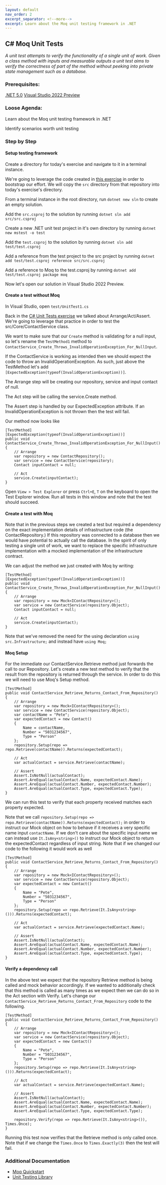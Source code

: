 ```yaml
---
layout: default
nav_order: 2
excerpt_separator: <!--more-->
excerpt: Learn about the Moq unit testing framework in .NET
---
```


## C# Moq Unit Tests

*A unit test attempts to verify the functionality of a single unit of work. Given a class method with inputs and measurable outputs a unit test aims to verify the correctness of part of the method without peeking into private state management such as a database.*

### Prerequisites:

[.NET 5.0](https://dotnet.microsoft.com/download/dotnet/5.0)
[Visual Studio 2022 Preview](https://visualstudio.microsoft.com/vs/preview/vs2022//)

### Loose Agenda:
Learn about the Moq unit testing framework in .NET

Identify scenarios worth unit testing

### Step by Step

#### Setup testing framework

Create a directory for today's exercise and navigate to it in a terminal instance.

We're going to leverage the code created in [this exercise](https://github.com/Non-Zero-Days/clean-architecture) in order to bootstrap our effort. We will copy the `src` directory from that repository into today's exercise's directory.

From a terminal instance in the root directory, run `dotnet new sln` to create an empty solution. 

Add the `src.csproj` to the solution by running  `dotnet sln add src/src.csproj`

Create a new .NET unit test project in it's own directory by running `dotnet new mstest -o test`

Add the `test.csproj` to the solution by running  `dotnet sln add test/test.csproj`

Add a reference from the test project to the src project by running `dotnet add test/test.csproj reference src/src.csproj`

Add a reference to Moq to the test.csproj by running `dotnet add test/test.csproj package moq`

Now let's open our solution in Visual Studio 2022 Preview.

#### Create a test without Moq

In Visual Studio, open `test/UnitTest1.cs`

Back in the [C# Unit Tests exercise](https://github.com/Non-Zero-Days/csharp-unit-tests#arrange-act-assert) we talked about Arrange/Act/Assert. We're going to leverage that practice in order to test the src/Core/ContactService class.

We want to make sure that our `Create` method is validating for a null input, so let's rename the `TestMethod1` method to `ContactService_Create_Throws_InvalidOperationException_For_NullInput`. 

If the ContactService is working as intended then we should expect the code to throw an InvalidOperationException. As such, just above the TestMethod let's add `[ExpectedException(typeof(InvalidOperationException))]`. 

The Arrange step will be creating our repository, service and input contact of null. 

The Act step will be calling the service.Create method.

The Assert step is handled by our ExpectedException attribute. If an InvalidOperationException is not thrown then the test will fail.

Our method now looks like
```
[TestMethod]
[ExpectedException(typeof(InvalidOperationException))]
public void ContactService_Create_Throws_InvalidOperationException_For_NullInput()
{
    // Arrange
    var repository = new ContactRepository();
    var service = new ContactService(repository);
    Contact inputContact = null;

    // Act
    service.Create(inputContact);
}
```

Open `View > Test Explorer` or press `Ctrl+E`, `T` on the keyboard to open the Test Explorer window. Run all tests in this window and note that the test should succeed.

#### Create a test with Moq

Note that in the previous steps we created a test but required a dependency on the exact implementation details of infrastructure code (the ContactRepository.) If this repository was connected to a database then we would have potential to actually call the database. In the spirit of only testing a single unit of work, we want to replace the specific infrastructure implementation with a mocked implementation of the infrastructure contract. 

We can adjust the method we just created with Moq by writing:
```
[TestMethod]
[ExpectedException(typeof(InvalidOperationException))]
public void ContactService_Create_Throws_InvalidOperationException_For_NullInput()
{
    // Arrange
    var repository = new Mock<IContactRepository>();
    var service = new ContactService(repository.Object);
    Contact inputContact = null;

    // Act
    service.Create(inputContact);
}
```

Note that we've removed the need for the using declaration `using src.Infrastructure;` and instead have `using Moq;`

#### Moq Setup

For the immediate our ContactService.Retrieve method just forwards the call to our Repository. Let's create a new test method to verify that the result from the repository is returned through the service. In order to do this we will need to use Moq's Setup method.

```
[TestMethod]
public void ContactService_Retrieve_Returns_Contact_From_Repository()
{
    // Arrange
    var repository = new Mock<IContactRepository>();
    var service = new ContactService(repository.Object);
    var contactName = "Pete";
    var expectedContact = new Contact()
    {
        Name = contactName,
        Number = "5031234567",
        Type = "Person"
    };
    repository.Setup(repo => repo.Retrieve(contactName)).Returns(expectedContact);

    // Act
    var actualContact = service.Retrieve(contactName);

    // Assert
    Assert.IsNotNull(actualContact);
    Assert.AreEqual(actualContact.Name, expectedContact.Name);
    Assert.AreEqual(actualContact.Number, expectedContact.Number);
    Assert.AreEqual(actualContact.Type, expectedContact.Type);
}
```

We can run this test to verify that each property received matches each property expected.

Note that we call `repository.Setup(repo => repo.Retrieve(contactName)).Returns(expectedContact);` in order to instruct our Mock object on how to behave if it receives a very specific name input `contactName`. If we don't care about the specific input name we can instead use `It.IsAny<string>()` to instruct our Mock object to return the expectedContact regardless of input string. Note that if we changed our code to the following it would work as well

```
[TestMethod]
public void ContactService_Retrieve_Returns_Contact_From_Repository()
{
    // Arrange
    var repository = new Mock<IContactRepository>();
    var service = new ContactService(repository.Object);
    var expectedContact = new Contact()
    {
        Name = "Pete",
        Number = "5031234567",
        Type = "Person"
    };
    repository.Setup(repo => repo.Retrieve(It.IsAny<string>())).Returns(expectedContact);

    // Act
    var actualContact = service.Retrieve(expectedContact.Name);

    // Assert
    Assert.IsNotNull(actualContact);
    Assert.AreEqual(actualContact.Name, expectedContact.Name);
    Assert.AreEqual(actualContact.Number, expectedContact.Number);
    Assert.AreEqual(actualContact.Type, expectedContact.Type);
}
```

#### Verify a dependency call

In the above test we expect that the repository Retrieve method is being called and mock behavior accordingly. If we wanted to additionally check that this method is called as many times as we expect then we can do so in the Act section with Verify. Let's change our `ContactService_Retrieve_Returns_Contact_From_Repository` code to the following.

```
[TestMethod]
public void ContactService_Retrieve_Returns_Contact_From_Repository()
{
    // Arrange
    var repository = new Mock<IContactRepository>();
    var service = new ContactService(repository.Object);
    var expectedContact = new Contact()
    {
        Name = "Pete",
        Number = "5031234567",
        Type = "Person"
    };
    repository.Setup(repo => repo.Retrieve(It.IsAny<string>())).Returns(expectedContact);

    // Act
    var actualContact = service.Retrieve(expectedContact.Name);

    // Assert
    Assert.IsNotNull(actualContact);
    Assert.AreEqual(actualContact.Name, expectedContact.Name);
    Assert.AreEqual(actualContact.Number, expectedContact.Number);
    Assert.AreEqual(actualContact.Type, expectedContact.Type);

    repository.Verify(repo => repo.Retrieve(It.IsAny<string>()), Times.Once);
}
```

Running this test now verifies that the Retrieve method is only called once. Note that if we change the `Times.Once` to `Times.Exactly(3)` then the test will fail.

### Additional Documentation

- [Moq Quickstart](https://github.com/Moq/moq4/wiki/Quickstart)
- [Unit Testing Library](https://docs.microsoft.com/en-us/dotnet/api/microsoft.visualstudio.testtools.unittesting)
